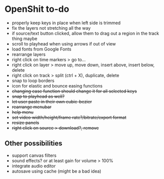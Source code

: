 # OpenShit to-do

- properly keep keys in place when left side is trimmed
- fix the layers not stretching all the way
- if source/text button clicked, allow them to drag out a region in the track thing maybe
- scroll to playhead when using arrows if out of view
- load fonts from Google Fonts
- rearrange layers
- right click on time markers > go to...
- right click on layer > move up, move down, insert above, insert below, delete
- right click on track > split (ctrl + X), duplicate, delete
- snap to loop borders
- icon for elastic and bounce easing functions
- ~~changing ease function should change it for all selected keys~~
- ~~snap to playhead as well?~~
- ~~let user paste in their own cubic-bezier~~
- ~~rearrange menubar~~
- ~~help menu~~
- ~~set video width/height/frame rate?/bitrate/export format~~
- ~~resize panels~~
- ~~right click on source > download?, remove~~

## Other possibilities

- support canvas filters
- sound effects? or at least gain for volume > 100%
- integrate audio editor
- autosave using cache (might be a bad idea)
